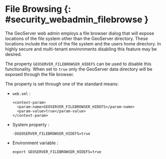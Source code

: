 # File Browsing {: #security_webadmin_filebrowse }

The GeoServer web admin employs a file browser dialog that will expose locations of the file system other than the GeoServer directory. These locations include the root of the file system and the users home directory. In highly secure and multi-tenant environments disabling this feature may be desired.

The property `GEOSERVER_FILEBROWSER_HIDEFS` can be used to disable this functionality. When set to `true` only the GeoServer data directory will be exposed through the file browser.

The property is set through one of the standard means:

-   `web.xml` :

        <context-param>
          <param-name>GEOSERVER_FILEBROWSER_HIDEFS</param-name>
          <param-value>true</param-value>
        </context-param>

-   System property :

        -DGEOSERVER_FILEBROWSER_HIDEFS=true

-   Environment variable :

        export GEOSERVER_FILEBROWSER_HIDEFS=true

